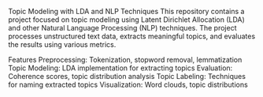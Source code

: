 Topic Modeling with LDA and NLP Techniques
This repository contains a project focused on topic modeling using Latent Dirichlet Allocation (LDA) and other Natural Language Processing (NLP) techniques. The project processes unstructured text data, extracts meaningful topics, and evaluates the results using various metrics.

Features
Preprocessing: Tokenization, stopword removal, lemmatization
Topic Modeling: LDA implementation for extracting topics
Evaluation: Coherence scores, topic distribution analysis
Topic Labeling: Techniques for naming extracted topics
Visualization: Word clouds, topic distributions
